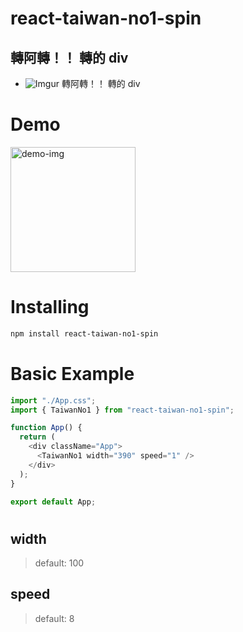 # react-taiwan-no1-spin

## 轉阿轉！！ 轉的 div

- ![Imgur](https://i.imgur.com/sFmQEM9.jpg) 轉阿轉！！ 轉的 div

# Demo

<img src="https://i.imgur.com/OhlxYrn.gif" width="200" alt="demo-img"/>

# Installing

```bash
npm install react-taiwan-no1-spin
```

# Basic Example

```js
import "./App.css";
import { TaiwanNo1 } from "react-taiwan-no1-spin";

function App() {
  return (
    <div className="App">
      <TaiwanNo1 width="390" speed="1" />
    </div>
  );
}

export default App;
```

# <TaiwanNo1 />

## width

> default: 100

## speed

> default: 8

